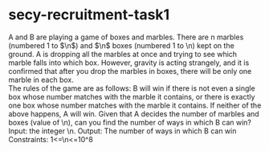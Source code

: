 # secy-recruitment-task1

A and B are playing a game of boxes and marbles. There are n marbles (numbered 1 to $\n$) and $\n$ boxes (numbered 1 to \n) kept on the ground. A is dropping all the marbles at once and trying to see which marble falls into which box. However, gravity is acting strangely, and it is confirmed that after you drop the marbles in boxes, there will be only one marble in each box.  
The rules of the game are as follows: B will win if there is not even a single box whose number matches with the marble it contains, or there is exactly one box whose number matches with the marble it contains. If neither of the above happens, A will win.
Given that A decides the number of marbles and boxes (value of \n), can you find the number of ways in which B can win?<br>
Input: the integer \n.
Output: The number of ways in which B can win
Constraints: 1<=\n<=10^8


